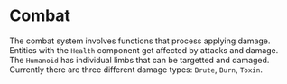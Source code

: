 # Combat

The combat system involves functions that process applying damage. Entities with the `Health` component get affected by attacks and damage.
The `Humanoid` has individual limbs that can be targetted and damaged. Currently there are three different damage types: `Brute`, `Burn`, `Toxin`.
